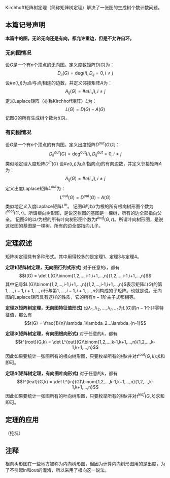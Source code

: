 Kirchhoff矩阵树定理（简称矩阵树定理）解决了一张图的生成树个数计数问题。

## 本篇记号声明

**本篇中的图，无论无向还是有向，都允许重边，但是不允许自环。**

### 无向图情况

设$G$是一个有$n$个顶点的无向图。定义度数矩阵$D(G)$为：
$$D_{ii}(G) = \mathrm{deg}(i), D_{ij} = 0, i\neq j$$ 
设$\#e(i,j)$为点$i$与点$j$相连的边数，并定义邻接矩阵$A$为：
$$A_{ij}(G)=\#e(i,j), i\neq j$$ 
定义Laplace矩阵（亦称Kirchhoff矩阵）$L$为：
$$L(G) = D(G) - A(G)$$
记图$G$的所有生成树个数为$t(G)$。

### 有向图情况

设$G$是一个有$n$个顶点的有向图。定义出度矩阵$D^{out}(G)$为：
$$D^{out}_{ii}(G) = \mathrm{deg^{out}}(i), D^{out}_{ij} = 0, i\neq j$$ 
类似地定理入度矩阵$D^{in}(G)$
设$\#e(i,j)$为点$i$指向点$j$的有向边数，并定义邻接矩阵$A$为：
$$A_{ij}(G)=\#e(i,j), i\neq j$$ 
定义出度Laplace矩阵$L^{out}$为：
$$L^{out}(G) = D^{out}(G) - A(G)$$
类似地定义入度Laplace矩阵$L^{in}$。
记图$G$的以$r$为根的所有根向树形图个数为$t^{root}(G,r)$。所谓根向树形图，是说这张图的基图是一棵树，所有的边全部指向父亲。
记图$G$的以$r$为根的所有叶向树形图个数为$t^{leaf}(G,r)$。所谓叶向树形图，是说这张图的基图是一棵树，所有的边全部指向儿子。

## 定理叙述

矩阵树定理具有多种形式。其中用得较多的是定理1、定理3与定理4。

**定理1(矩阵树定理，无向图行列式形式)** 对于任意的$i$，都有
$$t(G) = \det L(G)\binom{1,2,...,i-1,i+1,...,n}{1,2,...,i-1,i+1,...,n}$$
其中记号$L(G)\binom{1,2,...,i-1,i+1,...,n}{1,2,...,i-1,i+1,...,n}$表示矩阵$L(G)$的第$1,...,i-1,i+1,...,n$行与第$1,...,i-1,i+1,...,n$列构成的子矩阵。也就是说，无向图的Laplace矩阵具有这样的性质，它的所有$n-1$阶主子式都相等。

**定理2(矩阵树定理，无向图特征值形式)** 设$\lambda_1, \lambda_2, ..., \lambda_{n-1}$为$L(G)$的$n - 1$个非零特征值，那么有
$$t(G) = \frac{1}{n}\lambda_1\lambda_2...\lambda_{n-1}$$

**定理3(矩阵树定理，有向图根向形式)** 对于任意的$k$，都有
$$t^{root}(G,k) = \det L^{out}(G)\binom{1,2,...,k-1,k+1,...,n}{1,2,...,k-1,k+1,...,n}$$
因此如果要统计一张图所有的根向树形图，只要枚举所有的根$k$并对$t^{root}(G,k)$求和即可。

**定理4(矩阵树定理，有向图叶向形式)** 对于任意的$k$，都有
$$t^{leaf}(G,k) = \det L^{in}(G)\binom{1,2,...,k-1,k+1,...,n}{1,2,...,k-1,k+1,...,n}$$
因此如果要统计一张图所有的叶向树形图，只要枚举所有的根$k$并对$t^{leaf}(G,k)$求和即可。

## 定理的应用

（挖坑）

## 注释

根向树形图在一些地方被称为内向树形图，但因为计算内向树形图用的是出度，为了不引起in和out的混淆，所以采用了根向这一说法。